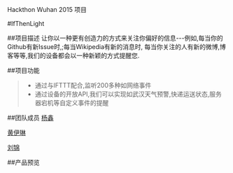 Hackthon Wuhan 2015 项目

#IfThenLight

##项目描述
让你以一种更有创造力的方式来关注你偏好的信息---例如,每当你的Github有新Issue时,;每当Wikipedia有新的消息时,
每当你关注的人有新的微博,博客等等,我们的设备都会以一种新颖的方式提醒您.

##项目功能
>* 通过与IFTTT配合,监听200多种如网络事件
>* 通过设备的开放API,我们可以实现如武汉天气预警,快递运送状态,服务器宕机等自定义事件的提醒


##团队成员
[杨鑫](https://github.com/Hsiny)

[黄伊琳](http://weibo.com/5107336542)

[刘锦](http://blog.csdn.net/u010296193)

##产品预览

